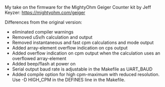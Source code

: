 My take on the firmware for the MightyOhm Geiger Counter kit by Jeff Keyzer:
https://mightyohm.com/geiger

Differences from the original version:

- eliminated compiler warnings
- Removed uSv/h calculation and output
- Removed instantaneous and fast cpm calculations and mode output
- Added array-element overflow indication on cps output
- Added overflow indication on cpm output when the calculation uses an overflowed array-element
- Added beep/flash at power on
- Serial output baud rate is adjustable in the Makefile as UART_BAUD
- Added compile option for high cpm-maximum with reduced resolution. Use -D HIGH_CPM in the DEFINES line in the Makefile.

